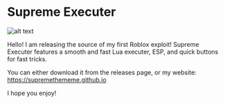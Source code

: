 # Supreme Executer

![alt text](https://github.com/supremethememe/supreme-executer/raw/master/supremeexecuter1.4.png)

Hello! I am releasing the source of my first Roblox exploit! Supreme Executer features a smooth and fast Lua executer, ESP, and quick buttons for fast tricks.

You can either download it from the releases page, or my website: https://supremethememe.github.io

I hope you enjoy!
